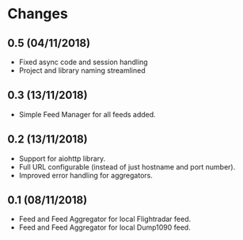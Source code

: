 # Changes

## 0.5 (04/11/2018)
* Fixed async code and session handling
* Project and library naming streamlined

## 0.3 (13/11/2018)
* Simple Feed Manager for all feeds added.

## 0.2 (13/11/2018)
* Support for aiohttp library.
* Full URL configurable (instead of just hostname and port number).
* Improved error handling for aggregators.

## 0.1 (08/11/2018)
* Feed and Feed Aggregator for local Flightradar feed.
* Feed and Feed Aggregator for local Dump1090 feed.
